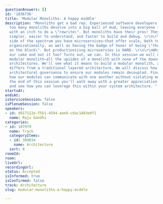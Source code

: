 ```yaml
---
questionAnswers: []
id: '1036736'
title: 'Modular Monoliths: A happy middle'
description: "Monoliths get a bad rep. Experienced software developers have seen one
  too many monoliths devolve into a big ball of mud, leaving everyone frustrated,
  with an itch to do a \"rewrite\". But monoliths have their pros! They are usually
  simpler, easier to understand, and faster to build and debug. \r\n\r\nOn the other
  side of the spectrum you have microservices—that offer scale, both technically and
  organizationally, as well as having the badge of honor of being \"the new cool kid
  on the block\". But productionizing microservies is HARD. \r\n\r\nWhy can't we have
  our cake and eat it too? Turns out, we can. In this session we will explore the
  modular monolith—all the upsides of a monolith with none of the downsides of distributed
  architectures. We'll see what it means to build a modular monolith, and how that
  differs from a traditional layered architecture. We will discuss how we can build
  architectural governance to ensure our modules remain decoupled. Finally we'll see
  how our modules can communicate with one another without violating modularity. \r\n\r\nBy
  the end of this session you'll walk away with a greater appreciation for the monolith,
  and see how you can leverage this within your system architecture. "
startsAt:
endsAt:
isServiceSession: false
isPlenumSession: false
speakers:
- id: d017112e-f5b1-4594-aee9-cdac1403e0f1
  name: Raju Gandhi
categories:
- id: 107979
  name: Track
  categoryItems:
  - id: 389034
    name: Architecture
  sort: 0
roomId:
room:
liveUrl:
recordingUrl:
status: Accepted
isInformed: true
isConfirmed: false
track: Architecture
slug: modular-monoliths-a-happy-middle

---
```


